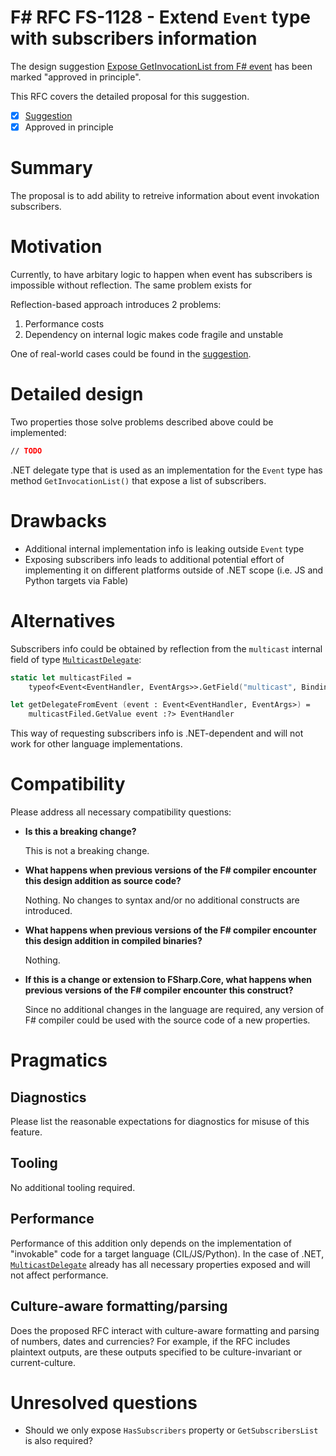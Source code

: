 # F# RFC FS-1128 - Extend `Event` type with subscribers information

The design suggestion [Expose GetInvocationList from F# event](https://github.com/fsharp/fslang-suggestions/issues/938) has been marked "approved in principle".

This RFC covers the detailed proposal for this suggestion.

- [x] [Suggestion](https://github.com/fsharp/fslang-suggestions/issues/938)
- [x] Approved in principle

# Summary

The proposal is to add ability to retreive information about event invokation subscribers.

# Motivation

Currently, to have arbitary logic to happen when event has subscribers is impossible without reflection. The same problem exists for 

Reflection-based approach introduces 2 problems:
1. Performance costs
1. Dependency on internal logic makes code fragile and unstable

One of real-world cases could be found in the [suggestion](https://github.com/fsharp/fslang-suggestions/issues/938#issue-754468527).

# Detailed design

Two properties those solve problems described above could be implemented:

```fsharp
// TODO
```

.NET delegate type that is used as an implementation for the `Event` type has method `GetInvocationList()` that expose a list of subscribers.


# Drawbacks

- Additional internal implementation info is leaking outside `Event` type
- Exposing subscribers info leads to additional potential effort of implementing it on different platforms outside of .NET scope (i.e. JS and Python targets via Fable)

# Alternatives

Subscribers info could be obtained by reflection from the `multicast` internal field of type [`MulticastDelegate`](https://docs.microsoft.com/en-us/dotnet/api/system.multicastdelegate?view=net-6.0):
```fsharp
static let multicastFiled =
    typeof<Event<EventHandler, EventArgs>>.GetField("multicast", BindingFlags.NonPublic ||| BindingFlags.Instance)

let getDelegateFromEvent (event : Event<EventHandler, EventArgs>) =
    multicastFiled.GetValue event :?> EventHandler
```

This way of requesting subscribers info is .NET-dependent and will not work for other language implementations.

# Compatibility

Please address all necessary compatibility questions:

* **Is this a breaking change?**
    
    This is not a breaking change.

* **What happens when previous versions of the F# compiler encounter this design addition as source code?**

    Nothing. No changes to syntax and/or no additional constructs are introduced.

* **What happens when previous versions of the F# compiler encounter this design addition in compiled binaries?**

    Nothing.

* **If this is a change or extension to FSharp.Core, what happens when previous versions of the F# compiler encounter this construct?**

    Since no additional changes in the language are required, any version of F# compiler could be used with the source code of a new properties.

# Pragmatics

## Diagnostics

Please list the reasonable expectations for diagnostics for misuse of this feature.

## Tooling

No additional tooling required.

## Performance

Performance of this addition only depends on the implementation of "invokable" code for a target language (CIL/JS/Python). In the case of .NET, [`MulticastDelegate`](https://docs.microsoft.com/en-us/dotnet/api/system.multicastdelegate?view=net-6.0) already has all necessary properties exposed and will not affect performance.

## Culture-aware formatting/parsing

Does the proposed RFC interact with culture-aware formatting and parsing of numbers, dates and currencies? For example, if the RFC includes plaintext outputs, are these outputs specified to be culture-invariant or current-culture.

# Unresolved questions

- Should we only expose `HasSubscribers` property or `GetSubscribersList` is also required?
